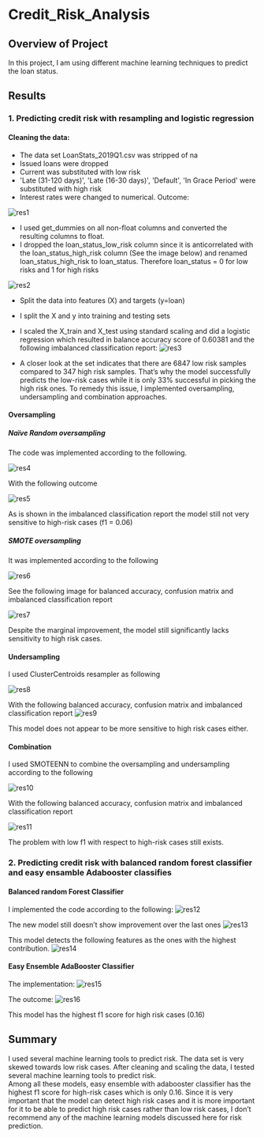 # Credit_Risk_Analysis

## Overview of Project 
In this project, I am using different machine learning techniques to predict the loan status. 
## Results
### 1. Predicting credit risk with resampling and logistic regression 
#### Cleaning the data:
-	The data set LoanStats_2019Q1.csv was stripped of na
-	Issued loans were dropped
-	Current was substituted with low risk
-	'Late (31-120 days)', 'Late (16-30 days)', 'Default', 'In Grace Period' were substituted with high risk
-	Interest rates were changed to numerical. 
Outcome:

![res1](/imgs/fig1.png?raw=true)

-	I used get_dummies on all non-float columns and converted the resulting columns to float.
-	I dropped the loan_status_low_risk column since it is anticorrelated with the loan_status_high_risk column (See the image below) and renamed loan_status_high_risk to loan_status. Therefore loan_status = 0 for low risks and 1 for high risks 

![res2](/imgs/fig2.png?raw=true)

-	Split the data into features (X) and targets (y=loan)
-	I split the X and y into training and testing sets
-	I scaled the X_train and X_test using standard scaling and did a logistic regression which resulted in balance accuracy score of 0.60381 and the following imbalanced classification report:
![res3](/imgs/fig3.png?raw=true)

-	A closer look at the set indicates that there are 6847 low risk samples compared to 347 high risk samples. That’s why the model successfully predicts the low-risk cases while it is only 33% successful in picking the high risk ones. To remedy this issue, I implemented oversampling, undersampling and combination approaches.
#### Oversampling
##### Naïve Random oversampling
The code was implemented according to the following.

![res4](/imgs/fig4.png?raw=true)

With the following outcome

![res5](/imgs/fig5.png?raw=true)

As is shown in the imbalanced classification report the model still not very sensitive to high-risk cases (f1 = 0.06)
##### SMOTE oversampling
It was implemented according to the following

![res6](/imgs/fig6.png?raw=true)

See the following image for balanced accuracy, confusion matrix and imbalanced classification report

![res7](/imgs/fig7.png?raw=true)

Despite the marginal improvement, the model still significantly lacks sensitivity to high risk cases.

#### Undersampling
I used ClusterCentroids resampler as following

![res8](/imgs/fig8.png?raw=true)

With the following balanced accuracy, confusion matrix and imbalanced classification report
![res9](/imgs/fig9.png?raw=true)

This model does not appear to be more sensitive to high risk cases either.

#### Combination
I used SMOTEENN to combine the oversampling and undersampling according to the following

![res10](/imgs/fig10.png?raw=true)

With the following balanced accuracy, confusion matrix and imbalanced classification report

![res11](/imgs/fig11.png?raw=true)

The problem with low f1 with respect to high-risk cases still exists.

### 2. Predicting credit risk with balanced random forest classifier and easy ensamble Adabooster classifies
####   Balanced random Forest Classifier
I implemented the code according to the following:
![res12](/imgs/fig12.png?raw=true)

The new model still doesn’t show improvement over the last ones
![res13](/imgs/fig13.png?raw=true)

This model detects the following features as the ones with the highest contribution.
![res14](/imgs/fig14.png?raw=true)

####   Easy Ensemble AdaBooster Classifier
The implementation:
![res15](/imgs/fig15.png?raw=true)

The outcome:
![res16](/imgs/fig16.png?raw=true)

This model has the highest f1 score for high risk cases (0.16)

## Summary
I used several machine learning tools to predict risk. The data set is very skewed towards low risk cases. After cleaning and scaling the data, I tested several machine learning tools to predict risk.  
Among all these models, easy ensemble with adabooster classifier has the highest f1 score for high-risk cases which is only 0.16. Since it is very important that the model can detect high risk cases and it is more important for it to be able to predict high risk cases rather than low risk cases, I don’t recommend any of the machine learning models discussed here for risk prediction.

